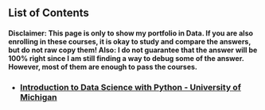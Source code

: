 ## List of Contents

#### Disclaimer: This page is only to show my portfolio in Data. If you are also enrolling in these courses, it is okay to study and compare the answers, but do not raw copy them! Also: I do not guarantee that the answer will be 100% right since I am still finding a way to debug some of the answer. However, most of them are enough to pass the courses.

* ### [Introduction to Data Science with Python - University of Michigan](https://github.com/khelli07/coursera-assignment/tree/main/Introduction%20to%20Data%20Science%20with%20Python%20-%20University%20of%20Michigan)